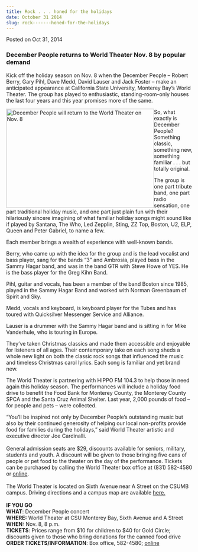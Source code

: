 ```yaml
---
title: Rock . . . honed for the holidays
date: October 31 2014
slug: rock-------honed-for-the-holidays
---
```





<span class="date">Posted on Oct 31, 2014    </span>
<h3>December People returns to World Theater Nov. 8 by popular
demand</h3>
<p>Kick off the holiday season on Nov. 8 when the December People &#x2013;
Robert Berry, Gary Pihl, Dave Medd, David Lauser and Jack Foster &#x2013;
make an anticipated appearance at California State University,
Monterey Bay&#x2019;s World Theater. The group has played to enthusiastic,
standing-room-only houses the last four years and this year
promises more of the same.</p>
<p><img alt="December People will return to the World Theater on Nov. 8" src="http://news.csumb.edu/sites/default/files/65/attachments/news/images/decpeo_performance.jpg" style="width:400px; height:267px; float:left">So, what exactly is
December People? Something classic, something new, something
familiar . . . but totally original.</img></p>
<p>The group is one part tribute band, one part radio sensation,
one part traditional holiday music, and one part just plain fun
with their hilariously sincere imagining of what familiar holiday
songs might sound like if played by Santana, The Who, Led Zepplin,
Sting, ZZ Top, Boston, U2, ELP, Queen and Peter Gabriel, to name a
few.</p>
<p>Each member brings a wealth of experience with well-known
bands.</p>
<p>Berry, who came up with the idea for the group and is the lead
vocalist and bass player, sang for the bands &#x201C;3&#x201D; and Ambrosia,
played bass in the Sammy Hagar band, and was in the band GTR with
Steve Howe of YES. He is the bass player for the Greg Kihn
Band.</p>
<p>Pihl, guitar and vocals, has been a member of the band Boston
since 1985, played in the Sammy Hagar Band and worked with Norman
Greenbaum of Spirit and Sky.</p>
<p>Medd, vocals and keyboard, is keyboard player for the Tubes and
has toured with Quicksilver Messenger Service and Alliance.</p>
<p>Lauser is a drummer with the Sammy Hagar band and is sitting in
for Mike Vanderhule, who is touring in Europe.</p>
<p>They&#x2019;ve taken Christmas classics and made them accessible and
enjoyable for listeners of all ages. Their contemporary take on
each song sheds a whole new light on both the classic rock songs
that influenced the music and timeless Christmas carol lyrics. Each
song is familiar and yet brand new.</p>
<p>The World Theater is partnering with HIPPO FM 104.3 to help
those in need again this holiday season. The performances will
include a holiday food drive to benefit the Food Bank for Monterey
County, the Monterey County SPCA and the Santa Cruz Animal Shelter.
Last year, 2,000 pounds of food &#x2013; for people and pets &#x2013; were
collected.</p>
<p>&#x201C;You&#x2019;ll be inspired not only by December People&#x2019;s outstanding
music but also by their continued generosity of helping our local
non-profits provide food for families during the holidays,&#x201D; said
World Theater artistic and executive director Joe Cardinalli.<br>
<br>
General admission seats are $29, discounts available for seniors,
military, students and youth. A discount will be given to those
bringing five cans of people or pet food to the theater on the day
of the performance. Tickets can be purchased by calling the World
Theater box office at (831) 582-4580 or <a href="http://csumb.edu/worldtheater" rel="nofollow">online</a>.<br>
<br>
The World Theater is located on Sixth Avenue near A Street on the
CSUMB campus. Driving directions and a campus map are available
<a href="http://csumb.edu/maps" rel="nofollow">here.</a><br>
<br>
<strong>IF YOU GO</strong><br>
<strong>WHAT</strong>: December People concert<br>
<strong>WHERE:</strong> World Theater at CSU Monterey Bay, Sixth
Avenue and A Street<br>
<strong>WHEN:</strong> Nov. 8, 8 p.m.<br>
<strong>TICKETS</strong>: Prices range from $10 for children to $40
for Gold Circle; discounts given to those who bring donations for
the canned food drive<br>
<strong>ORDER TICKETS/INFORMATION</strong>: Box office, 582-4580;
<a href="http://csumb.edu/worldtheater" rel="nofollow">online</a></br></br></br></br></br></br></br></br></br></br></br></p>






